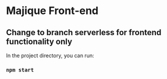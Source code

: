 # Majique Front-end
## Change to branch serverless for frontend functionality only

In the project directory, you can run:

### `npm start`

